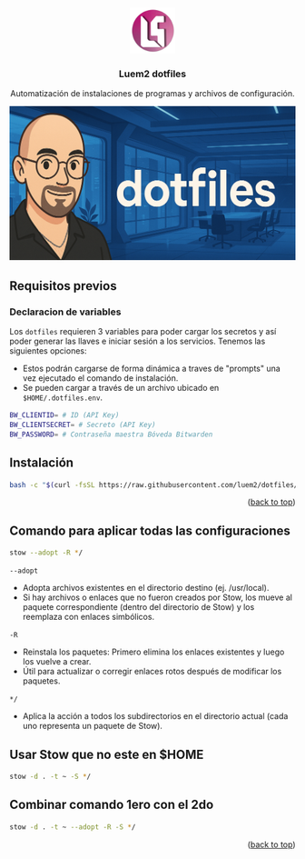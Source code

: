 <a name="readme-top"></a>

<!-- LOGO -->
<br />
<div align="center">
  <a href="https://github.com/luem2/dotfiles">
    <img src="images/logo.png" alt="Logo" width="80" height="80">
  </a>

<h3 align="center">Luem2 dotfiles</h3>
  <p align="center">
    Automatización de instalaciones de programas y archivos de configuración.
  </p>
</div>

<p align="center">
  <img src="images/screenshot.png" alt="Product Screenshot" width="600" />
</p>

<!-- GETTING STARTED -->
## Requisitos previos

### Declaracion de variables
Los `dotfiles` requieren 3 variables para poder cargar los secretos y así poder generar las llaves e iniciar sesión a los servicios. Tenemos las siguientes opciones:

- Estos podrán cargarse de forma dinámica a traves de "prompts" una vez ejecutado el comando de instalación.
- Se pueden cargar a través de un archivo ubicado en `$HOME/.dotfiles.env`.

```sh
BW_CLIENTID= # ID (API Key)
BW_CLIENTSECRET= # Secreto (API Key)
BW_PASSWORD= # Contraseña maestra Bóveda Bitwarden
```

## Instalación

```sh
bash -c "$(curl -fsSL https://raw.githubusercontent.com/luem2/dotfiles/main/bin/setup.sh)"
```

<p align="right">(<a href="#readme-top">back to top</a>)</p>

## Comando para aplicar todas las configuraciones

```sh
stow --adopt -R */
```
`--adopt`
- Adopta archivos existentes en el directorio destino (ej. /usr/local).
- Si hay archivos o enlaces que no fueron creados por Stow, los mueve al paquete correspondiente (dentro del directorio de Stow) y los reemplaza con enlaces simbólicos.

`-R`
- Reinstala los paquetes: Primero elimina los enlaces existentes y luego los vuelve a crear.
- Útil para actualizar o corregir enlaces rotos después de modificar los paquetes.

`*/`
- Aplica la acción a todos los subdirectorios en el directorio actual (cada uno representa un paquete de Stow).

## Usar Stow que no este en $HOME

```sh
stow -d . -t ~ -S */
```

## Combinar comando 1ero con el 2do
```sh
stow -d . -t ~ --adopt -R -S */
```

<p align="right">(<a href="#readme-top">back to top</a>)</p>

[product-screenshot]: images/screenshot.png